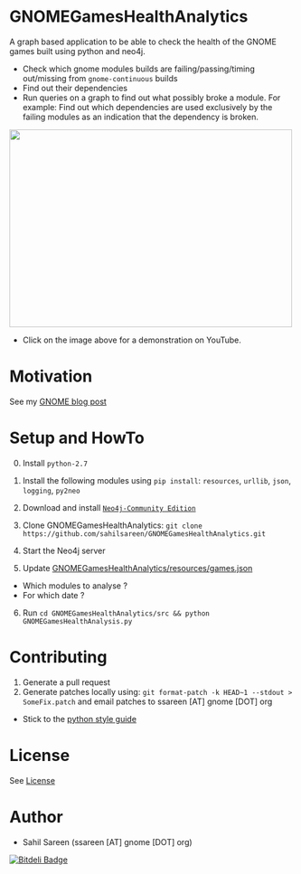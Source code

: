 # GNOMEGamesHealthAnalytics
A graph based application to be able to check the health of the GNOME games built using python and neo4j.
- Check which gnome modules builds are failing/passing/timing out/missing from `gnome-continuous` builds
- Find out their dependencies
- Run queries on a graph to find out what possibly broke a module. For example: Find out which dependencies are used exclusively by the failing modules as an indication that the dependency is broken.

[<img src="https://raw.githubusercontent.com/sahilsareen/GNOMEGamesHealthAnalytics/master/GraphExample.png" width=500 height=350 />](https://www.youtube.com/watch?v=OUzUfVo77PI)

* Click on the image above for a demonstration on YouTube.

# Motivation
See my [GNOME blog post](https://blogs.gnome.org/ssareen/2016/01/31/gnome-games-health-analytics/)

# Setup and HowTo

0. Install `python-2.7`

1. Install the following modules using `pip install`: `resources`, `urllib`, `json`, `logging`, `py2neo`

2. Download and install [`Neo4j-Community Edition`](http://neo4j.com/download/)

3. Clone GNOMEGamesHealthAnalytics: `git clone https://github.com/sahilsareen/GNOMEGamesHealthAnalytics.git`

4. Start the Neo4j server

5. Update [GNOMEGamesHealthAnalytics/resources/games.json](https://github.com/sahilsareen/GNOMEGamesHealthAnalytics/blob/master/resources/games.json)
  - Which modules to analyse ?
  - For which date ?

6. Run `cd GNOMEGamesHealthAnalytics/src && python GNOMEGamesHealthAnalysis.py`

# Contributing

1. Generate a pull request
2. Generate patches locally using: `git format-patch -k HEAD~1 --stdout > SomeFix.patch` and email patches to ssareen [AT] gnome [DOT] org

* Stick to the [python style guide](https://www.python.org/dev/peps/pep-0008/)

# License

See [License](https://github.com/sahilsareen/GNOMEGamesHealthAnalytics/blob/master/COPYING)

# Author

- Sahil Sareen (ssareen [AT] gnome [DOT] org)


[![Bitdeli Badge](https://d2weczhvl823v0.cloudfront.net/sahilsareen/gnomegameshealthanalytics/trend.png)](https://bitdeli.com/free "Bitdeli Badge")

